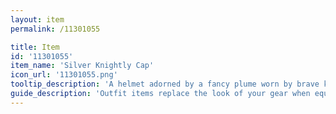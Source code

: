 ```yaml
---
layout: item
permalink: /11301055

title: Item
id: '11301055'
item_name: 'Silver Knightly Cap'
icon_url: '11301055.png'
tooltip_description: 'A helmet adorned by a fancy plume worn by brave knights.'
guide_description: 'Outfit items replace the look of your gear when equipped.'
---
```

